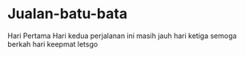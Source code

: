 # Jualan-batu-bata
Hari Pertama
Hari kedua perjalanan ini masih jauh
hari ketiga semoga berkah
hari keepmat letsgo
